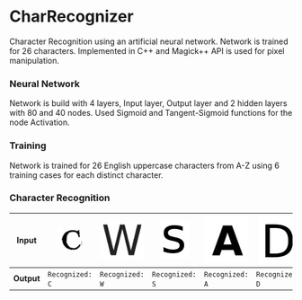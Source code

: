 # CharRecognizer
Character Recognition using an artificial neural network. Network is trained for 26 characters. Implemented in C++ and Magick++ API is used for pixel manipulation.

### Neural Network
Network is build with 4 layers, Input layer, Output layer and 2 hidden layers with 80 and 40 nodes. Used Sigmoid and Tangent-Sigmoid functions for the node Activation.

### Training 
Network is trained for 26 English uppercase characters from A-Z using 6 training cases for each distinct character.

### Character Recognition
| **Input**  | ![architecture](https://github.com/heshanera/CharRecognizer/blob/master/imgs/testing/C2.png) | ![architecture](https://github.com/heshanera/CharRecognizer/blob/master/imgs/testing/W.png)  | ![architecture](https://github.com/heshanera/CharRecognizer/blob/master/imgs/testing/s.png)  | ![architecture](https://github.com/heshanera/CharRecognizer/blob/master/imgs/testing/A.png)  | ![architecture](https://github.com/heshanera/CharRecognizer/blob/master/imgs/testing/D.png)  |
| ---------- |-----| -----| -----| -----| -----|
| **Output** | `Recognized: C` | `Recognized: W` | `Recognized: S` | `Recognized: A` | `Recognized: D` |
